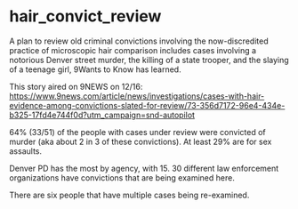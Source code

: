 # hair_convict_review

A plan to review old criminal convictions involving the now-discredited practice of microscopic hair comparison includes cases involving a notorious Denver street murder, the killing of a state trooper, and the slaying of a teenage girl, 9Wants to Know has learned.

This story aired on 9NEWS on 12/16: https://www.9news.com/article/news/investigations/cases-with-hair-evidence-among-convictions-slated-for-review/73-356d7172-96e4-434e-b325-17fd4e744f0d?utm_campaign=snd-autopilot

64% (33/51) of the people with cases under review were convicted of murder (aka about 2 in 3 of these convictions). At least 29% are for sex assaults.
 
Denver PD has the most by agency, with 15. 30 different law enforcement organizations have convictions that are being examined here. 
 
There are six people that have multiple cases being re-examined.
